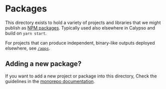 # Packages

This directory exists to hold a variety of projects and libraries that we might publish as [NPM packages](https://docs.npmjs.com/about-packages-and-modules). Typically used also elsewhere in Calypso and build on `yarn start`.

For projects that can produce independent, binary-like outputs deployed elsewhere, see [`/apps`](../apps).

## Adding a new package?

If you want to add a new project or package into this directory, Check the guidelines in the [monorepo documentation](../docs/guide/monorepo.md).
